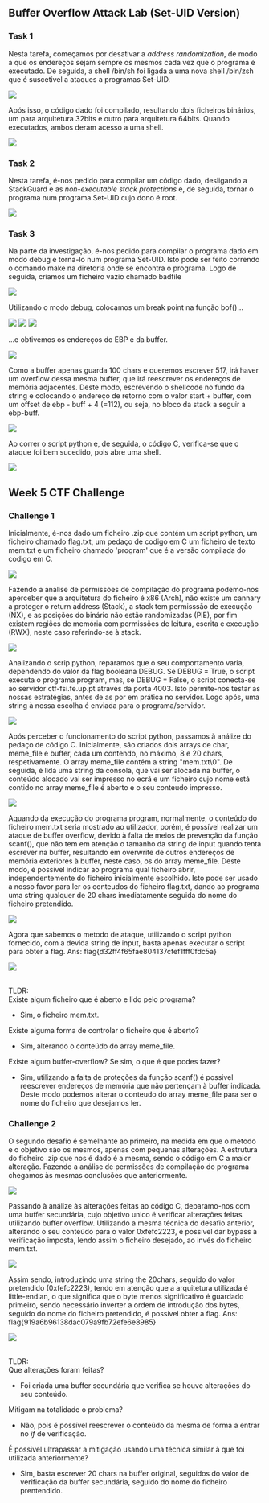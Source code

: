 ## Buffer Overflow Attack Lab (Set-UID Version)

### Task 1

Nesta tarefa, começamos por desativar a *address randomization*, de modo a que os endereços sejam sempre os mesmos cada vez que o programa é executado. De seguida, a shell /bin/sh foi ligada a uma nova shell /bin/zsh que é suscetivel a ataques a programas Set-UID.

<img src="./images/5/1.png">

Após isso, o código dado foi compilado, resultando dois ficheiros binários, um para arquitetura 32bits e outro para arquitetura 64bits. Quando executados, ambos deram acesso a uma shell.

<img src="./images/5/2.png">

### Task 2

Nesta tarefa, é-nos pedido para compilar um código dado, desligando a StackGuard e as *non-executable stack protections* e, de seguida, tornar o programa num programa Set-UID cujo dono é root.

<img src="./images/5/3.png">

### Task 3

Na parte da investigação, é-nos pedido para compilar o programa dado em modo debug e torna-lo num programa Set-UID. Isto pode ser feito correndo o comando make na diretoria onde se encontra o programa. Logo de seguida, criamos um ficheiro vazio chamado badfile

<img src="./images/5/4.png">

Utilizando o modo debug, colocamos um break point na função bof()...

<img src="./images/5/5.png">
<img src="./images/5/6.png">
<img src="./images/5/7.png">

...e obtivemos os endereços do EBP e da buffer.

<img src="./images/5/8.png">

Como a buffer apenas guarda 100 chars e queremos escrever 517, irá haver um overflow dessa mesma buffer, que irá reescrever os endereços de memória adjacentes. Deste modo, escrevendo o shellcode no fundo da string e colocando o endereço de retorno com o valor start + buffer, com um offset de ebp - buff + 4 (=112), ou seja, no bloco da stack a seguir a ebp-buff.

<img src="./images/5/9.png">

Ao correr o script python e, de seguida, o código C, verifica-se que o ataque foi bem sucedido, pois abre uma shell.

<img src="./images/5/10.png">

## Week 5 CTF Challenge 
### Challenge 1
Inicialmente, é-nos dado um ficheiro .zip que contém um script python, um ficheiro chamado flag.txt, um pedaço de codigo em C
um ficheiro de texto mem.txt e um ficheiro chamado 'program' que é a versão compilada do codigo em C.

<img src="./images/5/11.png">

Fazendo a análise de permissões de compilação do programa podemo-nos aperceber que a arquitetura do ficheiro é x86 (Arch), não existe um cannary a proteger o return address (Stack), a stack tem permisssão de execução (NX), e as posições do binário não estão randomizadas (PIE), por fim existem regiões de memória com permissões de leitura, escrita e execução (RWX), neste caso referindo-se à stack.

<img src="./images/5/12.png">

Analizando o scrip python, reparamos que o seu comportamento varia, dependendo do valor da flag booleana DEBUG.
Se DEBUG = True, o script executa o programa program, mas, se DEBUG = False, o script conecta-se ao servidor ctf-fsi.fe.up.pt através da porta 4003. Isto permite-nos testar as nossas estratégias, antes de as por em prática no servidor. Logo após, uma string à nossa escolha é enviada para o programa/servidor.

<img src="./images/5/13.png">

Após perceber o funcionamento do script python, passamos à análize do pedaço de código C.
Inicialmente, são criados dois arrays de char, meme_file e buffer, cada um contendo, no máximo, 8 e 20 chars, respetivamente. O array meme_file contém a string "mem.txt\0".
De seguida, é lida uma string da consola, que vai ser alocada na buffer, o conteúdo alocado vai ser impresso no ecrã e um ficheiro cujo nome está contido no array meme_file é aberto e o seu conteudo impresso.

<img src="./images/5/14.png">

Aquando da execução do programa program, normalmente, o conteúdo do ficheiro mem.txt seria mostrado ao utilizador, porém, é possível realizar um ataque de buffer overflow, devido à falta de meios de prevenção da função scanf(), que não tem em atenção o tamanho da string de input quando tenta escrever na buffer, resultando em overwrite de outros endereços de memória exteriores à buffer, neste caso, os do array meme_file. Deste modo, é possivel indicar ao programa qual ficheiro abrir, independentemente do ficheiro inicialmente escolhido. Isto pode ser usado a nosso favor para ler os conteudos do ficheiro flag.txt, dando ao programa uma string qualquer de 20 chars imediatamente seguida do nome do ficheiro pretendido.

<img src="./images/5/15.png">

Agora que sabemos o metodo de ataque, utilizando o script python fornecido, com a devida string de input, basta apenas executar o script para obter a flag. Ans: flag{d32ff4f65fae804137cfef1fff0fdc5a}

<img src="./images/5/16.png">

<br> TLDR: <br>
Existe algum ficheiro que é aberto e lido pelo programa?<br>
- Sim, o ficheiro mem.txt.<br>

Existe alguma forma de controlar o ficheiro que é aberto?<br>
- Sim, alterando o conteúdo do array meme_file.<br>

Existe algum buffer-overflow? Se sim, o que é que podes fazer?<br>
- Sim, utilizando a falta de proteções da função scanf() é possivel reescrever endereços de memória que não pertençam à buffer indicada. Deste modo podemos alterar o conteudo do array meme_file para ser o nome do ficheiro que desejamos ler.

### Challenge 2

O segundo desafio é semelhante ao primeiro, na medida em que o metodo e o objetivo são os mesmos, apenas com pequenas alterações.
A estrutura do ficheiro .zip que nos é dado é a mesma, sendo o código em C a maior alteração.
Fazendo a análise de permissões de compilação do programa chegamos às mesmas conclusões que anteriormente.

<img src="./images/5/17.png">

Passando à análize às alterações feitas ao código C, deparamo-nos com uma buffer secundária, cujo objetivo unico é verificar alterações feitas utilizando buffer overflow. Utilizando a mesma técnica do desafio anterior, alterando o seu conteúdo para o valor 0xfefc2223, é possível dar bypass à verificação imposta, lendo assim o ficheiro desejado, ao invés do ficheiro mem.txt.

<img src="./images/5/18.png">

Assim sendo, introduzindo uma string the 20chars, seguido do valor pretendido (0xfefc2223), tendo em atenção que a arquitetura utilizada é little-endian, o que significa que o byte menos significativo é guardado primeiro, sendo necessário inverter a ordem de introdução dos bytes, seguido do nome do ficheiro pretendido, é possível obter a flag. Ans: flag{919a6b96138dac079a9fb72efe6e8985}

<img src="./images/5/19.png">

<br> TLDR: <br>
Que alterações foram feitas?<br>
- Foi criada uma buffer secundária que verifica se houve alterações do seu conteúdo.<br>

Mitigam na totalidade o problema?<br>
- Não, pois é possível reescrever o conteúdo da mesma de forma a entrar no *if* de verificação.<br>

É possivel ultrapassar a mitigação usando uma técnica similar à que foi utilizada anteriormente?<br>
- Sim, basta escrever 20 chars na buffer original, seguidos do valor de verificação da buffer secundária, seguido do nome do ficheiro prentendido.<br>

